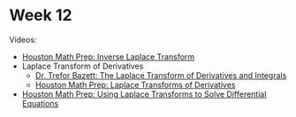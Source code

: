 # Week 12

Videos:
- [Houston Math Prep: Inverse Laplace Transform](https://www.youtube.com/watch?v=IWmQLG1AYko)
- Laplace Transform of Derivatives
    - [Dr. Trefor Bazett: The Laplace Transform of Derivatives and Integrals](https://www.youtube.com/watch?v=zfhyeXbb0d4)
    - [Houston Math Prep: Laplace Transforms of Derivatives](https://www.youtube.com/watch?v=lEwfeY_yxEA)
- [Houston Math Prep: Using Laplace Transforms to Solve Differential Equations](https://www.youtube.com/watch?v=FBl6XSTaS7k)